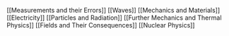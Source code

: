[[Measurements and their Errors]]
[[Waves]]
[[Mechanics and Materials]]
[[Electricity]]
[[Particles and Radiation]]
[[Further Mechanics and Thermal Physics]]
[[Fields and Their Consequences]]
[[Nuclear Physics]]